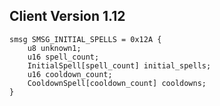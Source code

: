 ## Client Version 1.12

```rust,ignore
smsg SMSG_INITIAL_SPELLS = 0x12A {
    u8 unknown1;    
    u16 spell_count;    
    InitialSpell[spell_count] initial_spells;    
    u16 cooldown_count;    
    CooldownSpell[cooldown_count] cooldowns;    
}

```

